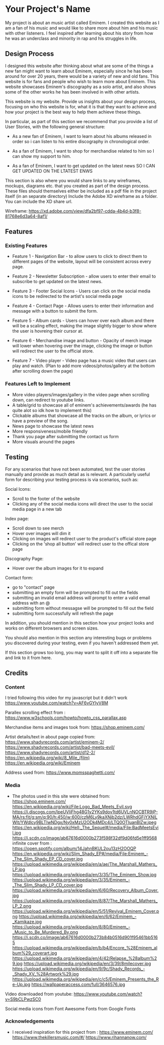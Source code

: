 # Your Project's Name

My project is about an music artist called Eminem. I created this website as I am a fan of his music and would like to
share more about him and his music with other listeners. I feel inspired after learning about his story from how he
was an underclass and minority in rap and his struggles in life.

## Design Process

I designed this website after thinking about what are some of the things a new fan might want to learn about Eminem, especially since he has been around for over 20 years, there would be a variety of new and old fans.
This website is for fans and people who wish to learn more about Eminem.
This website showcases Eminem's discography as a solo artist, and also shows some of the other works he has been involved in with other artists.

This website is my website.
Provide us insights about your design process, focusing on who this website is for, what it is that they want to achieve and how your project is the best way to help them achieve these things.

In particular, as part of this section we recommend that you provide a list of User Stories, with the following general structure:

- As a new fan of Eminem, I want to learn about his albums released in order so i can listen to his entire discography in chronological order.

- As a fan of Eminem, I want to shop for merchandise related to him so I can show my support to him.

- As a fan of Eminem, I want to get updated on the latest news SO I CAN GET UPDATED ON THE LTATEST ENWS

This section is also where you would share links to any wireframes, mockups, diagrams etc. that you created as part of the design process.
These files should themselves either be included as a pdf file in the project itself (in an separate directory)
Include the Adobe XD wireframe as a folder. You can include the XD share url.

Wireframe: https://xd.adobe.com/view/dfa2bf97-cdda-4b4d-b3f8-81768e6d3a64-8af1/

## Features

### Existing Features

- Feature 1 - Navigation Bar - to allow users to click to direct them to different pages of the website, layout will be consistent across every page.

- Feature 2 - Newsletter Subscription - allow users to enter their email to subscribe to get updated on the latest news.

- Feature 3 - Footer Social Icons - Users can click on the social media icons to be redirected to the artist's social media page

- Feature 4 - Contact Page - Allows users to enter their information and message with a button to submit the form.

- Feature 5 - Album cards - Users can hover over each album and there will be a scaling effect, making the image slightly bigger to show where the user is hovreing their cursor at.

- Feature 6 - Merchandise image and button - Opacity of merch image will lower when hovering over the image, clicking the image or button will redirect the user to the official store.

- Feature 7 - Video player - Video page has a music video that users can play and watch.
  (Plan to add more videos/photos/gallery at the bottom after scrolling down the page)

### Features Left to Implement

- More video players/images/gallery in the video page when scrolling down, can redirect to youtube links.
- A table/grid to showcase all of eminem's achievements/awards (he has quite alot so idk how to implement this)
- Clickable albums that showcase all the tracks on the album, or lyrics or have a preview of the song.
- News page to showcase the latest news
- More responsiveness/mobile friendly
- Thank you page after submitting the contact us form
- More visuals around the pages

## Testing

For any scenarios that have not been automated, test the user stories manually and provide as much detail as is relevant. A particularly useful form for describing your testing process is via scenarios, such as:

Social Icons:

- Scroll to the footer of the website
- Clicking any of the social media icons will direct the user to the social media page in a new tab

Index page:

- Scroll down to see merch
- Hover over images will dim it
- Clicking on images will redirect user to the product's official store page
- Clicking on the 'shop all button' will redirect user to the offical store page

Discography Page:

- Hover over the album images for it to expand

Contact form:

- go to "contact" page
- submitting an empty form will be prompted to fill out the fields
- submitting an invalid email address will prompt to enter a valid email address with an @
- submitting form without messagse will be prompted to fill out the field
- submitting form successfully will refresh the page

In addition, you should mention in this section how your project looks and works on different browsers and screen sizes.

You should also mention in this section any interesting bugs or problems you discovered during your testing, even if you haven't addressed them yet.

If this section grows too long, you may want to split it off into a separate file and link to it from here.

## Credits

### Content

I tried following this video for my javascript but it didn't work
https://www.youtube.com/watch?v=AF6vGYIyV8M

Parallex scrolling effect from :
https://www.w3schools.com/howto/howto_css_parallax.asp

Merchandise items and images took from:
https://shop.eminem.com/

Artist details/text in about page copied from:
https://www.shadyrecords.com/artist/eminem-2/
https://www.shadyrecords.com/artist/bad-meets-evil/
https://www.shadyrecords.com/artist/d12-2/
https://en.wikipedia.org/wiki/8_Mile_(film)
https://en.wikipedia.org/wiki/Eminem

Address used from:
https://www.momsspaghetti.com/

### Media

- The photos used in this site were obtained from:
  https://shop.eminem.com/
  https://en.wikipedia.org/wiki/File:Logo_Bad_Meets_Evil.svg
  https://i.discogs.com/IpeUVliFhg48G1y2YKs9dov1td6UVLnNOCBTR9jP-MA/rs:fit/g:sm/q:90/h:450/w:600/czM6Ly9kaXNjb2dz/LWRhdGFiYXNlLWlt/YWdlcy9BLTIwNDgx/Ny0xMzU2ODk4MDc4/LTQ0OTIuanBlZw.jpeg
  https://en.wikipedia.org/wiki/Hell:_The_Sequel#/media/File:BadMeetsEvil.jpg
  https://i.scdn.co/image/ab67616d0000b273f598f32df9d06fd5e1ff9568 infinite cover from : https://open.spotify.com/album/14JahnBKUL2ou13zH2OOQP
  https://en.wikipedia.org/wiki/Slim_Shady_EP#/media/File:Eminem_-_The_Slim_Shady_EP_CD_cover.jpg
  https://upload.wikimedia.org/wikipedia/en/a/ae/The_Marshall_Mathers_LP.jpg
  https://upload.wikimedia.org/wikipedia/en/3/35/The_Eminem_Show.jpg
  https://upload.wikimedia.org/wikipedia/en/3/35/Eminem_-_The_Slim_Shady_LP_CD_cover.jpg
  https://upload.wikimedia.org/wikipedia/en/6/60/Recovery_Album_Cover.jpg
  https://upload.wikimedia.org/wikipedia/en/8/87/The_Marshall_Mathers_LP_2.png
  https://upload.wikimedia.org/wikipedia/en/5/51/Revival_Eminem_Cover.png
  https://upload.wikimedia.org/wikipedia/en/6/62/Eminem_-_Kamikaze.jpg
  https://upload.wikimedia.org/wikipedia/en/8/80/Eminem_-_Music_to_Be_Murdered_By.png
  https://i.scdn.co/image/ab67616d0000b273b84b0516d901f95461bb5165
  https://upload.wikimedia.org/wikipedia/en/b/b4/Encore_%28Eminem_album%29_coverart.jpg
  https://upload.wikimedia.org/wikipedia/en/4/42/Relapse_%28album%29.jpg
  https://upload.wikimedia.org/wikipedia/en/3/39/8milecover.jpg
  https://upload.wikimedia.org/wikipedia/en/9/9c/Shady_Records_-_Shady_XV_%28Artwork%29.jpg
  https://upload.wikimedia.org/wikipedia/en/c/c5/Eminem_Presents_the_Re-Up.jpg
  https://wallpaperaccess.com/full/3646576.jpg

Video downloaded from youtube:
https://www.youtube.com/watch?v=S9bCLPwzSC0

Social media icons from Font Awesome
Fonts from Google Fonts

### Acknowledgements

- I received inspiration for this project from :
  https://www.eminem.com/
  https://www.thekillersmusic.com/#/
  https://www.rihannanow.com/
